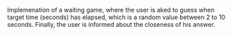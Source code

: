 Implemenation of a waiting game, where the user is aked to guess when target time (seconds) has elapsed, which is a random value between 2 to 10 seconds. Finally, the user is informed about the closeness of his answer.